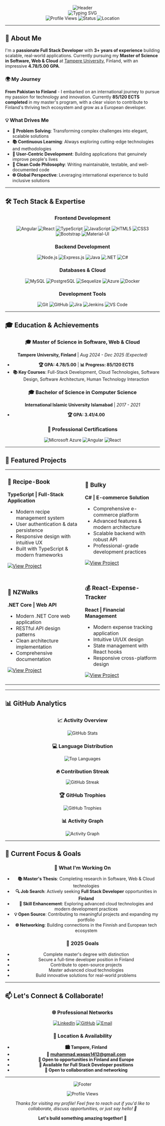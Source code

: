 <div align="center">
  <img src="https://capsule-render.vercel.app/api?type=waving&color=gradient&customColorList=6,11,20&height=200&section=header&text=Muhammad%20Waqas%20Hameed&fontSize=42&fontAlignY=35&desc=Full%20Stack%20Developer%20%7C%20M.Sc.%20Student%20%40%20Tampere%20University&descAlignY=55&descAlign=center" alt="Header" />
</div>

<div align="center">
  <img src="https://readme-typing-svg.demolab.com?font=Fira+Code&weight=600&size=24&pause=1000&color=4F8CC9&center=true&vCenter=true&width=500&lines=Full+Stack+Developer;M.Sc.+Student+%40+Tampere+University;Passionate+Problem+Solver;Always+Learning+%26+Growing;Open+to+Opportunities+in+Finland" alt="Typing SVG" />
</div>

<div align="center">
  <img src="https://komarev.com/ghpvc/?username=waqas1412&style=for-the-badge&color=blue" alt="Profile Views" />
  <img src="https://img.shields.io/badge/Status-Available%20for%20Opportunities-brightgreen?style=for-the-badge" alt="Status" />
  <img src="https://img.shields.io/badge/Location-Tampere%2C%20Finland-blue?style=for-the-badge" alt="Location" />
</div>

---

## 🚀 About Me

I'm a **passionate Full Stack Developer** with **3+ years of experience** building scalable, real-world applications. Currently pursuing my **Master of Science in Software, Web & Cloud** at [Tampere University](https://www.tuni.fi/), Finland, with an impressive **4.78/5.00 GPA**.

### 🌍 My Journey
**From Pakistan to Finland** - I embarked on an international journey to pursue my passion for technology and innovation. Currently **85/120 ECTS completed** in my master's program, with a clear vision to contribute to Finland's thriving tech ecosystem and grow as a European developer.

### 💡 What Drives Me
- **🎯 Problem Solving**: Transforming complex challenges into elegant, scalable solutions
- **📚 Continuous Learning**: Always exploring cutting-edge technologies and methodologies
- **👥 User-Centric Development**: Building applications that genuinely improve people's lives
- **🧹 Clean Code Philosophy**: Writing maintainable, testable, and well-documented code
- **🌐 Global Perspective**: Leveraging international experience to build inclusive solutions

---

## 🛠️ Tech Stack & Expertise

<div align="center">

### **Frontend Development**
![Angular](https://img.shields.io/badge/Angular-DD0031?style=for-the-badge&logo=angular&logoColor=white)
![React](https://img.shields.io/badge/React-61DAFB?style=for-the-badge&logo=react&logoColor=black)
![TypeScript](https://img.shields.io/badge/TypeScript-3178C6?style=for-the-badge&logo=typescript&logoColor=white)
![JavaScript](https://img.shields.io/badge/JavaScript-F7DF1E?style=for-the-badge&logo=javascript&logoColor=black)
![HTML5](https://img.shields.io/badge/HTML5-E34F26?style=for-the-badge&logo=html5&logoColor=white)
![CSS3](https://img.shields.io/badge/CSS3-1572B6?style=for-the-badge&logo=css3&logoColor=white)
![Bootstrap](https://img.shields.io/badge/Bootstrap-7952B3?style=for-the-badge&logo=bootstrap&logoColor=white)
![Material-UI](https://img.shields.io/badge/Material--UI-0081CB?style=for-the-badge&logo=material-ui&logoColor=white)

### **Backend Development**
![Node.js](https://img.shields.io/badge/Node.js-339933?style=for-the-badge&logo=node.js&logoColor=white)
![Express.js](https://img.shields.io/badge/Express.js-000000?style=for-the-badge&logo=express&logoColor=white)
![Java](https://img.shields.io/badge/Java-ED8B00?style=for-the-badge&logo=java&logoColor=white)
![.NET](https://img.shields.io/badge/.NET-512BD4?style=for-the-badge&logo=.net&logoColor=white)
![C#](https://img.shields.io/badge/C%23-239120?style=for-the-badge&logo=c-sharp&logoColor=white)

### **Databases & Cloud**
![MySQL](https://img.shields.io/badge/MySQL-4479A1?style=for-the-badge&logo=mysql&logoColor=white)
![PostgreSQL](https://img.shields.io/badge/PostgreSQL-316192?style=for-the-badge&logo=postgresql&logoColor=white)
![Sequelize](https://img.shields.io/badge/Sequelize-52B0E7?style=for-the-badge&logo=sequelize&logoColor=white)
![Azure](https://img.shields.io/badge/Azure-0078D4?style=for-the-badge&logo=microsoft-azure&logoColor=white)
![Docker](https://img.shields.io/badge/Docker-2496ED?style=for-the-badge&logo=docker&logoColor=white)

### **Development Tools**
![Git](https://img.shields.io/badge/Git-F05032?style=for-the-badge&logo=git&logoColor=white)
![GitHub](https://img.shields.io/badge/GitHub-181717?style=for-the-badge&logo=github&logoColor=white)
![Jira](https://img.shields.io/badge/Jira-0052CC?style=for-the-badge&logo=jira&logoColor=white)
![Jenkins](https://img.shields.io/badge/Jenkins-D24939?style=for-the-badge&logo=jenkins&logoColor=white)
![VS Code](https://img.shields.io/badge/VS%20Code-007ACC?style=for-the-badge&logo=visual-studio-code&logoColor=white)

</div>

---

## 🎓 Education & Achievements

<div align="center">

### **🎓 Master of Science in Software, Web & Cloud**
**Tampere University, Finland** | *Aug 2024 - Dec 2025 (Expected)*
- **🏆 GPA: 4.78/5.00** | **📊 Progress: 85/120 ECTS**
- **📚 Key Courses**: Full-Stack Development, Cloud Technologies, Software Design, Software Architecture, Human Technology Interaction

### **🎓 Bachelor of Science in Computer Science**
**International Islamic University Islamabad** | *2017 - 2021*
- **🏆 GPA: 3.41/4.00**

### **🏅 Professional Certifications**
![Microsoft Azure](https://img.shields.io/badge/Microsoft%20Azure%20Fundamentals-0078D4?style=for-the-badge&logo=microsoft-azure&logoColor=white)
![Angular](https://img.shields.io/badge/Angular%20Certification-DD0031?style=for-the-badge&logo=angular&logoColor=white)
![React](https://img.shields.io/badge/React%20%26%20Next.js-61DAFB?style=for-the-badge&logo=react&logoColor=black)

</div>

---

## 🚀 Featured Projects

<div align="center">

<table>
<tr>
<td width="50%">

### **🍳 Recipe-Book**
**TypeScript | Full-Stack Application**
- Modern recipe management system
- User authentication & data persistence
- Responsive design with intuitive UX
- Built with TypeScript & modern frameworks

[![View Project](https://img.shields.io/badge/View%20Project-GitHub-black?style=for-the-badge&logo=github&logoColor=white)](https://github.com/waqas1412/Recipe-Book)

</td>
<td width="50%">

### **🛒 Bulky**
**C# | E-commerce Solution**
- Comprehensive e-commerce platform
- Advanced features & modern architecture
- Scalable backend with robust API
- Professional-grade development practices

[![View Project](https://img.shields.io/badge/View%20Project-GitHub-black?style=for-the-badge&logo=github&logoColor=white)](https://github.com/waqas1412/Bulky)

</td>
</tr>
<tr>
<td width="50%">

### **🚶 NZWalks**
**.NET Core | Web API**
- Modern .NET Core web application
- RESTful API design patterns
- Clean architecture implementation
- Comprehensive documentation

[![View Project](https://img.shields.io/badge/View%20Project-GitHub-black?style=for-the-badge&logo=github&logoColor=white)](https://github.com/waqas1412/NZWalks)

</td>
<td width="50%">

### **💰 React-Expense-Tracker**
**React | Financial Management**
- Modern expense tracking application
- Intuitive UI/UX design
- State management with React hooks
- Responsive cross-platform design

[![View Project](https://img.shields.io/badge/View%20Project-GitHub-black?style=for-the-badge&logo=github&logoColor=white)](https://github.com/waqas1412/React-Expense-Tracker)

</td>
</tr>
</table>

</div>

---

## 📊 GitHub Analytics

<div align="center">

### **📈 Activity Overview**
<img src="https://github-readme-stats.vercel.app/api?username=waqas1412&show_icons=true&theme=tokyonight&hide_border=true&bg_color=0D1117&title_color=4F8CC9&icon_color=4F8CC9&text_color=9f9f9f&count_private=true" alt="GitHub Stats" />

### **💻 Language Distribution**
<img src="https://github-readme-stats.vercel.app/api/top-langs/?username=waqas1412&layout=compact&theme=tokyonight&hide_border=true&bg_color=0D1117&title_color=4F8CC9&text_color=9f9f9f&langs_count=8" alt="Top Languages" />

### **🔥 Contribution Streak**
<img src="https://streak-stats.demolab.com/?user=waqas1412&theme=tokyonight&hide_border=true&background=0D1117&stroke=4F8CC9&ring=4F8CC9&fire=4F8CC9&currStreakNum=4F8CC9&sideNums=4F8CC9&currStreakLabel=4F8CC9&sideLabels=4F8CC9&dates=9f9f9f" alt="GitHub Streak" />

### **🏆 GitHub Trophies**
<img src="https://github-profile-trophy.vercel.app/?username=waqas1412&theme=tokyonight&no-frame=true&no-bg=true&margin-w=4&row=2&column=4" alt="GitHub Trophies" />

### **📊 Activity Graph**
<img src="https://github-readme-activity-graph.vercel.app/graph?username=waqas1412&theme=tokyonight&hide_border=true&bg_color=0D1117&color=4F8CC9&line=4F8CC9&point=4F8CC9&area=true&hide_title=true" alt="Activity Graph" />

</div>

---

## 🌟 Current Focus & Goals

<div align="center">

### **🎯 What I'm Working On**
- **📚 Master's Thesis**: Completing research in Software, Web & Cloud technologies
- **🔍 Job Search**: Actively seeking **Full Stack Developer** opportunities in **Finland**
- **🚀 Skill Enhancement**: Exploring advanced cloud technologies and modern development practices
- **💡 Open Source**: Contributing to meaningful projects and expanding my portfolio
- **🌐 Networking**: Building connections in the Finnish and European tech ecosystem

### **🎯 2025 Goals**
- Complete master's degree with distinction
- Secure a full-time developer position in Finland
- Contribute to open-source projects
- Master advanced cloud technologies
- Build innovative solutions for real-world problems

</div>

---

## 📫 Let's Connect & Collaborate!

<div align="center">

### **🌐 Professional Networks**
[![LinkedIn](https://img.shields.io/badge/LinkedIn-0077B5?style=for-the-badge&logo=linkedin&logoColor=white)](https://www.linkedin.com/in/waqas1412/)
[![GitHub](https://img.shields.io/badge/GitHub-181717?style=for-the-badge&logo=github&logoColor=white)](https://github.com/waqas1412)
[![Email](https://img.shields.io/badge/Email-D14836?style=for-the-badge&logo=gmail&logoColor=white)](mailto:muhammad.waqas1412@gmail.com)

### **📍 Location & Availability**
- **🏙️ Tampere, Finland**
- **📧 muhammad.waqas1412@gmail.com**
- **🎯 Open to opportunities in Finland and Europe**
- **💼 Available for Full Stack Developer positions**
- **🤝 Open to collaboration and networking**

</div>

---

<div align="center">
  <img src="https://capsule-render.vercel.app/api?type=waving&color=gradient&customColorList=6,11,20&height=100&section=footer" alt="Footer" />
  
  <p>
    <img src="https://komarev.com/ghpvc/?username=waqas1412&style=for-the-badge&color=blue" alt="Profile Views" />
  </p>
  
  <p>
    <em>Thanks for visiting my profile! Feel free to reach out if you'd like to collaborate, discuss opportunities, or just say hello! 👋</em>
  </p>
  
  <p>
    <strong>Let's build something amazing together! 🚀</strong>
  </p>
</div>

